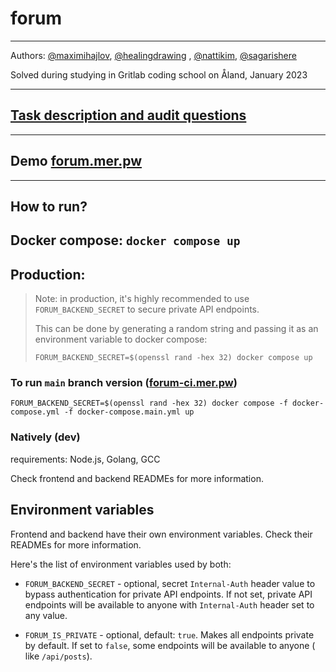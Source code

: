 # forum

---

Authors: [@maximihajlov](https://github.com/maximihajlov), [@healingdrawing](https://github.com/healingdrawing)
, [@nattikim](https://github.com/nattikim), [@sagarishere](https://github.com/sagarishere)

Solved during studying in Gritlab coding school on Åland, January 2023

---

## [Task description and audit questions](https://github.com/01-edu/public/tree/master/subjects/forum)

---

## Demo [forum.mer.pw](https://forum.mer.pw/)

---

## How to run?

## Docker compose: `docker compose up`

## Production:

> Note: in production, it's highly recommended to use `FORUM_BACKEND_SECRET` to secure private API endpoints.
>
> This can be done by generating a random string and passing it as an environment variable to docker compose:
>
> `FORUM_BACKEND_SECRET=$(openssl rand -hex 32) docker compose up`

### To run `main` branch version ([forum-ci.mer.pw](https://forum-ci.mer.pw))

```shell
FORUM_BACKEND_SECRET=$(openssl rand -hex 32) docker compose -f docker-compose.yml -f docker-compose.main.yml up
```

### Natively (dev)

requirements: Node.js, Golang, GCC

Check frontend and backend READMEs for more information.

## Environment variables

Frontend and backend have their own environment variables. Check their READMEs for more information.

Here's the list of environment variables used by both:

- `FORUM_BACKEND_SECRET` - optional, secret `Internal-Auth` header value to bypass authentication for private API
  endpoints. If not set, private API endpoints will be available to anyone with `Internal-Auth` header set to any value.

- `FORUM_IS_PRIVATE` - optional, default: `true`.
  Makes all endpoints private by default. If set to `false`, some endpoints will be available to anyone (
  like `/api/posts`).
